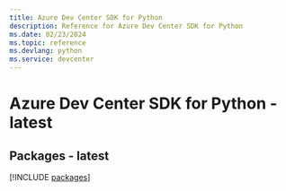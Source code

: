 ```yaml
---
title: Azure Dev Center SDK for Python
description: Reference for Azure Dev Center SDK for Python
ms.date: 02/23/2024
ms.topic: reference
ms.devlang: python
ms.service: devcenter
---
```

# Azure Dev Center SDK for Python - latest
## Packages - latest
[!INCLUDE [packages](dev-center-index.md)]